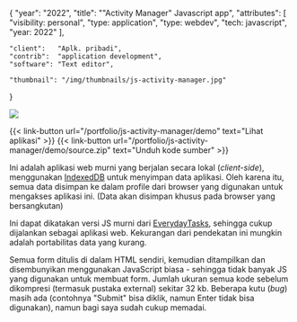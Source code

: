 {
	"year": "2022",
	"title": "\"Activity Manager\" Javascript app",
	"attributes": [
		"visibility: personal",
		"type: application",
		"type: webdev",
		"tech: javascript",
		"year: 2022"
	],
	
	"client":   "Aplk. pribadi",
	"contrib":  "application development",
	"software": "Text editor",
	
	"thumbnail": "/img/thumbnails/js-activity-manager.jpg"
}

![](/img/thumbnails/js-activity-manager.jpg)


{{< link-button url="/portfolio/js-activity-manager/demo" text="Lihat aplikasi" >}}
{{< link-button url="/portfolio/js-activity-manager/demo/source.zip" text="Unduh kode sumber" >}}

Ini adalah aplikasi web murni yang berjalan secara lokal (*client-side*), menggunakan [IndexedDB](https://developer.mozilla.org/en-US/docs/Web/API/IndexedDB_API) untuk menyimpan data aplikasi. Oleh karena itu, semua data disimpan ke dalam profile dari browser yang digunakan untuk mengakses aplikasi ini. (Data akan disimpan khusus pada browser yang bersangkutan)

Ini dapat dikatakan versi JS murni dari [EverydayTasks](../everyday-tasks), sehingga cukup dijalankan sebagai aplikasi web. Kekurangan dari pendekatan ini mungkin adalah portabilitas data yang kurang.

Semua form ditulis di dalam HTML sendiri, kemudian ditampilkan dan disembunyikan menggunakan JavaScript biasa - sehingga tidak banyak JS yang digunakan untuk membuat form. Jumlah ukuran semua kode sebelum dikompresi (termasuk pustaka external) sekitar 32 kb. Beberapa kutu (*bug*) masih ada (contohnya "Submit" bisa diklik, namun Enter tidak bisa digunakan), namun bagi saya sudah cukup memadai.
